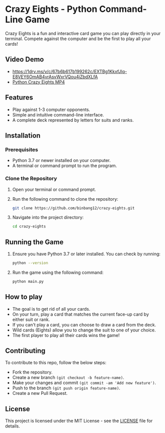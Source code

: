 # Crazy Eights - Python Command-Line Game

Crazy Eights is a fun and interactive card game you can play directly in your terminal. Compete against the computer and be the first to play all your cards!

## Video Demo

- https://1drv.ms/v/c/67b6b617b199262c/EXTBg1KkxfJIq-E8VEY6OmAB4vrAsvWxrVQou4iZbdXLfA
- [Python Crazy Eights MP4](python_crazy_eights.mp4)


## Features
- Play against 1-3 computer opponents.
- Simple and intuitive command-line interface.
- A complete deck represented by letters for suits and ranks.



## Installation

### Prerequisites
- Python 3.7 or newer installed on your computer.
- A terminal or command prompt to run the program.

### Clone the Repository
1. Open your terminal or command prompt.
2. Run the following command to clone the repository:

   ```bash
   git clone https://github.com/binbang12/crazy-eights.git
3. Navigate into the project directory:

    ```bash
    cd crazy-eights
## Running the Game

1. Ensure you have Python 3.7 or later installed. You can check by running:

   ```bash
   python --version
2. Run the game using the following command:

    ```bash
    python main.py
## How to play

- The goal is to get rid of all your cards.
- On your turn, play a card that matches the current face-up card by either suit or rank.
- If you can't play a card, you can choose to draw a card from the deck.
- Wild cards (Eights) allow you to change the suit to one of your choice.
- The first player to play all their cards wins the game!

## Contributing

To contribute to this repo, follow the below steps:
- Fork the repository.
- Create a new branch `(git checkout -b feature-name)`.
- Make your changes and commit `(git commit -am 'Add new feature')`.
- Push to the branch `(git push origin feature-name)`.
- Create a new Pull Request.

## License

This project is licensed under the MIT License - see the [LICENSE](LICENSE) file for details.
